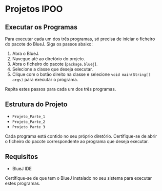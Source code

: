 # Projetos IPOO

## Executar os Programas

Para executar cada um dos três programas, só precisa de iniciar o ficheiro do pacote do BlueJ. Siga os passos abaixo:

1. Abra o BlueJ.
2. Navegue até ao diretório do projeto.
3. Abra o ficheiro do pacote (`package.bluej`).
4. Selecione a classe que deseja executar.
5. Clique com o botão direito na classe e selecione `void main(String[] args)` para executar o programa.

Repita estes passos para cada um dos três programas.

## Estrutura do Projeto

- `Projeto_Parte_1`
- `Projeto_Parte_2`
- `Projeto_Parte_3`

Cada programa está contido no seu próprio diretório. Certifique-se de abrir o ficheiro do pacote correspondente ao programa que deseja executar.

## Requisitos

- BlueJ IDE

Certifique-se de que tem o BlueJ instalado no seu sistema para executar estes programas.
